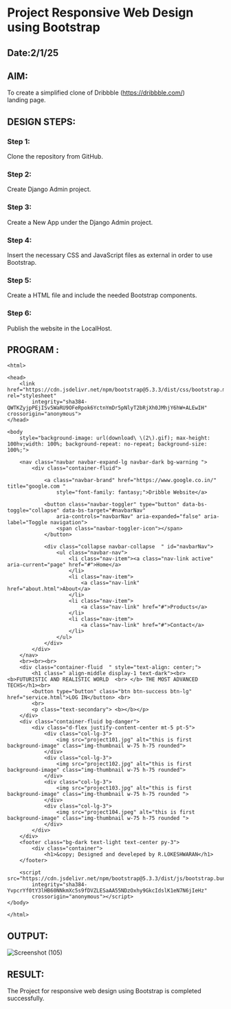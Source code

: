 # Project Responsive Web Design using Bootstrap
## Date:2/1/25

## AIM:
To create a simplified clone of Dribbble (https://dribbble.com/) landing page.


## DESIGN STEPS:

### Step 1:
Clone the repository from GitHub.

### Step 2:
Create Django Admin project.

### Step 3:
Create a New App under the Django Admin project.

### Step 4:
Insert the necessary CSS and JavaScript files as external in order to use Bootstrap.

### Step 5:
Create a HTML file and include the needed Bootstrap components.

### Step 6:
Publish the website in the LocalHost.

## PROGRAM :

```
<html>

<head>
    <link href="https://cdn.jsdelivr.net/npm/bootstrap@5.3.3/dist/css/bootstrap.min.css" rel="stylesheet"
        integrity="sha384-QWTKZyjpPEjISv5WaRU9OFeRpok6YctnYmDr5pNlyT2bRjXh0JMhjY6hW+ALEwIH" crossorigin="anonymous">
</head>

<body
    style="background-image: url(download\ \(2\).gif); max-height: 100hv;width: 100%; background-repeat: no-repeat; background-size: 100%;">

    <nav class="navbar navbar-expand-lg navbar-dark bg-warning ">
        <div class="container-fluid">

            <a class="navbar-brand" href="https://www.google.co.in/" title="google.com "
                style="font-family: fantasy;">Dribble Website</a>

            <button class="navbar-toggler" type="button" data-bs-toggle="collapse" data-bs-target="#navbarNav"
                aria-controls="navbarNav" aria-expanded="false" aria-label="Toggle navigation">
                <span class="navbar-toggler-icon"></span>
            </button>

            <div class="collapse navbar-collapse  " id="navbarNav">
                <ul class="navbar-nav">
                    <li class="nav-item"><a class="nav-link active" aria-current="page" href="#">Home</a>
                    </li>
                    <li class="nav-item">
                        <a class="nav-link" href="about.html">About</a>
                    </li>
                    <li class="nav-item">
                        <a class="nav-link" href="#">Products</a>
                    </li>
                    <li class="nav-item">
                        <a class="nav-link" href="#">Contact</a>
                    </li>
                </ul>
            </div>
        </div>
    </nav>
    <br><br><br>
    <div class="container-fluid  " style="text-align: center;">
        <h1 class=" align-middle display-1 text-dark"><br> <b>FUTURISTIC AND REALISTIC WORLD  <br> </b> THE MOST ADVANCED TECHS</h1><br>
        <button type="button" class="btn btn-success btn-lg" href="service.html">LOG IN</button> <br>
        <br>
        <p class="text-secondary"> <b></b></p>
    </div>
    <div class="container-fluid bg-danger">
        <div class="d-flex justify-content-center mt-5 pt-5">
            <div class="col-lg-3">
                <img src="project101.jpg" alt="this is first background-image" class="img-thumbnail w-75 h-75 rounded">
            </div>
            <div class="col-lg-3">
                <img src="project102.jpg" alt="this is first background-image" class="img-thumbnail w-75 h-75 rounded">
            </div>
            <div class="col-lg-3">
                <img src="project103.jpg" alt="this is first background-image" class="img-thumbnail w-75 h-75 rounded ">
            </div>
            <div class="col-lg-3">
                <img src="project104.jpeg" alt="this is first background-image" class="img-thumbnail w-75 h-75 rounded ">
            </div>
        </div>
    </div>
    <footer class="bg-dark text-light text-center py-3">
        <div class="container">
            <h1>&copy; Designed and develeped by R.LOKESHWARAN</h1>
    </footer>

    <script src="https://cdn.jsdelivr.net/npm/bootstrap@5.3.3/dist/js/bootstrap.bundle.min.js"
        integrity="sha384-YvpcrYf0tY3lHB60NNkmXc5s9fDVZLESaAA55NDzOxhy9GkcIdslK1eN7N6jIeHz"
        crossorigin="anonymous"></script>
</body>

</html>

```
## OUTPUT:
![Screenshot (105)](https://github.com/user-attachments/assets/93d49a6a-18c3-4197-97ba-2102a17666ae)


## RESULT:
The Project for responsive web design using Bootstrap is completed successfully.
